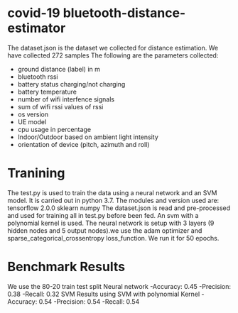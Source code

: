 # covid-19 bluetooth-distance-estimator
The dataset.json is the dataset we collected for distance estimation. We have collected 272 samples The following are the parameters collected:
- ground distance (label) in m
- bluetooth rssi
- battery status charging/not charging
- battery temperature
- number of wifi interfence signals
- sum of wifi rssi values of rssi
- os version
- UE model
- cpu usage  in percentage
- Indoor/Outdoor based on ambient light intensity 
- orientation of device (pitch, azimuth and roll)

# Tranining
The test.py is used to train the data using a neural network and an SVM model. 
It is carried out in python 3.7. The modules and version used are:
tensorflow 2.0.0
sklearn 
numpy
The dataset.json is read and pre-processed and used for training all in test.py before been fed.
An svm with a polynomial kernel is used.
The neural network is setup with 3 layers (9 hidden nodes and 5 output nodes).we use the adam optimizer and sparse_categorical_crossentropy  loss_function. 
We run it for 50 epochs.

# Benchmark Results
We use the 80-20 train test split
Neural network
-Accuracy: 0.45
-Precision: 0.38
-Recall: 0.32
SVM
Results using SVM with polynomial Kernel
-Accuracy: 0.54
-Precision: 0.54
-Recall: 0.54
